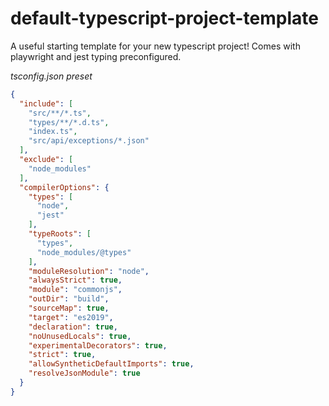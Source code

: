 # default-typescript-project-template
A useful starting template for your new typescript project! Comes with playwright and jest typing preconfigured.

*tsconfig.json preset*
```json
{
  "include": [
    "src/**/*.ts",
    "types/**/*.d.ts",
    "index.ts",
    "src/api/exceptions/*.json"
  ],
  "exclude": [
    "node_modules"
  ],
  "compilerOptions": {
    "types": [
      "node",
      "jest"
    ],
    "typeRoots": [
      "types",
      "node_modules/@types"
    ],
    "moduleResolution": "node",
    "alwaysStrict": true,
    "module": "commonjs",
    "outDir": "build",
    "sourceMap": true,
    "target": "es2019",
    "declaration": true,
    "noUnusedLocals": true,
    "experimentalDecorators": true,
    "strict": true,
    "allowSyntheticDefaultImports": true,
    "resolveJsonModule": true
  }
}
```
